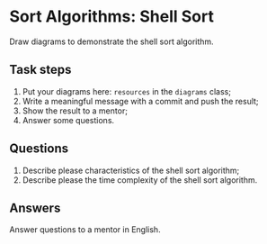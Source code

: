 # Sort Algorithms: Shell Sort

Draw diagrams to demonstrate the shell sort algorithm.

## Task steps

1. Put your diagrams here: `resources` in the `diagrams` class;
2. Write a meaningful message with a commit and push the result;
3. Show the result to a mentor;
4. Answer some questions.

## Questions

1. Describe please characteristics of the shell sort algorithm;
2. Describe please the time complexity of the shell sort algorithm.

## Answers

Answer questions to a mentor in English.